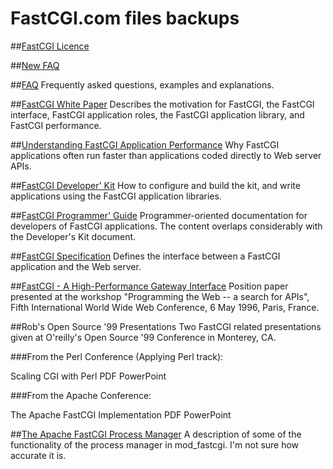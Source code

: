 # FastCGI.com files backups

##[FastCGI Licence](https://htmlpreview.github.io/?https://github.com/FastCGI-Backups/FastCGI.com/blob/master/Licence%20_%20FastCGI%20-.html)

##[New FAQ](https://htmlpreview.github.io/?https://github.com/FastCGI-Backups/FastCGI.com/blob/master/FAQ%20(Newer)%20_%20FastCGI%20-.html)

##[FAQ](https://htmlpreview.github.io/?https://github.com/FastCGI-Backups/FastCGI.com/blob/master/FastCGI%20FAQ.html)
Frequently asked questions, examples and explanations.

##[FastCGI White Paper](https://htmlpreview.github.io/?https://github.com/FastCGI-Backups/FastCGI.com/blob/master/FastCGI_%20A%20High-Performance%20Web%20Server%20Interface%20_%20FastCGI%20-.html)
Describes the motivation for FastCGI, the FastCGI interface, FastCGI application roles, the FastCGI application library, and FastCGI performance.

##[Understanding FastCGI Application Performance](https://htmlpreview.github.io/?https://github.com/FastCGI-Backups/FastCGI.com/blob/master/Understanding%20FastCGI%20Application%20Performance%20_%20FastCGI%20-.html)
Why FastCGI applications often run faster than applications coded directly to Web server APIs.

##[FastCGI Developer' Kit](https://htmlpreview.github.io/?https://github.com/FastCGI-Backups/FastCGI.com/blob/master/Application%20Libraries%20_%20Development%20Kits%20_%20FastCGI%20-.html)
How to configure and build the kit, and write applications using the FastCGI application libraries.

##[FastCGI Programmer' Guide](https://htmlpreview.github.io/?https://github.com/FastCGI-Backups/fcgi2/blob/master/doc/fastcgi-prog-guide/cover.htm)
Programmer-oriented documentation for developers of FastCGI applications. The content overlaps considerably with the Developer's Kit document.

##[FastCGI Specification](https://htmlpreview.github.io/?https://github.com/FastCGI-Backups/FastCGI.com/blob/master/FastCGI%20Specification.html)
Defines the interface between a FastCGI application and the Web server.

##[FastCGI - A High-Performance Gateway Interface](https://htmlpreview.github.io/?https://github.com/FastCGI-Backups/FastCGI.com/blob/master/FastCGI_%20A%20High-Performance%20Web%20Server%20Interface%20_%20FastCGI%20-.html)
Position paper presented at the workshop "Programming the Web -- a search for APIs", Fifth International World Wide Web Conference, 6 May 1996, Paris, France.

##Rob's Open Source '99 Presentations
Two FastCGI related presentations given at O'reilly's Open Source '99 Conference in Monterey, CA.

###From the Perl Conference (Applying Perl track):

Scaling CGI with Perl   PDF   PowerPoint

###From the Apache Conference:

The Apache FastCGI Implementation   PDF   PowerPoint

##[The Apache FastCGI Process Manager](https://htmlpreview.github.io/?https://github.com/FastCGI-Backups/FastCGI.com/blob/master/The%20Apache%20FastCGI%20Process%20Manager%20_%20FastCGI%20-.html)
A description of some of the functionality of the process manager in mod_fastcgi. I'm not sure how accurate it is.
